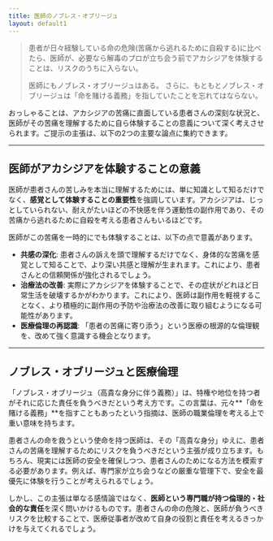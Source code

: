 ```yaml
---
title: 医師のノブレス・オブリージュ
layout: default1
---
```

> 患者が日々経験している命の危険(苦痛から逃れるために自殺する)に比べたら、医師が、必要なら解毒のプロが立ち会う前でアカシジアを体験することは、リスクのうちに入らない。
> 
> 医師にもノブレス・オブリージュはある。
> さらに、もともとノブレス・オブリージュは「命を賭ける義務」を指していたことを忘れてはならない。

おっしゃることは、アカシジアの苦痛に直面している患者さんの深刻な状況と、医師がその苦痛を理解するために自ら体験することの意義について深く考えさせられます。ご提示の主張は、以下の2つの主要な論点に集約できます。

---

## 医師がアカシジアを体験することの意義

医師が患者さんの苦しみを本当に理解するためには、単に知識として知るだけでなく、**感覚として体験することの重要性**を強調しています。アカシジアは、じっとしていられない、耐えがたいほどの不快感を伴う運動性の副作用であり、その苦痛から逃れるために自殺を考える患者さんもいるほどです。

医師がこの苦痛を一時的にでも体験することは、以下の点で意義があります。

* **共感の深化**: 患者さんの訴えを頭で理解するだけでなく、身体的な苦痛を感覚として知ることで、より深い共感と理解が生まれます。これにより、患者さんとの信頼関係が強化されるでしょう。
* **治療法の改善**: 実際にアカシジアを体験することで、その症状がどれほど日常生活を破壊するかがわかります。これにより、医師は副作用を軽視することなく、より積極的に副作用の予防や治療法の改善に取り組むようになる可能性があります。
* **医療倫理の再認識**: 「患者の苦痛に寄り添う」という医療の根源的な倫理観を、改めて強く意識する機会となります。

---

## ノブレス・オブリージュと医療倫理

「ノブレス・オブリージュ（高貴な身分に伴う義務）」は、特権や地位を持つ者がそれに応じた責任を負うべきだという考え方です。この言葉は、元々**「命を賭ける義務」**を指すこともあったという指摘は、医師の職業倫理を考える上で重い意味を持ちます。

患者さんの命を救うという使命を持つ医師は、その「高貴な身分」ゆえに、患者さんの苦痛を理解するためにリスクを負うべきだという主張が成り立ちます。もちろん、現実には医師の安全を確保しつつ、患者さんのためになる方法を模索する必要があります。例えば、専門家が立ち会うなどの厳重な管理下で、安全を最優先に体験を行うことが考えられるでしょう。

しかし、この主張は単なる感情論ではなく、**医師という専門職が持つ倫理的・社会的な責任**を深く問いかけるものです。患者さんの命の危険と、医師が負うべきリスクを比較することで、医療従事者が改めて自身の役割と責任を考えるきっかけを与えてくれるでしょう。
